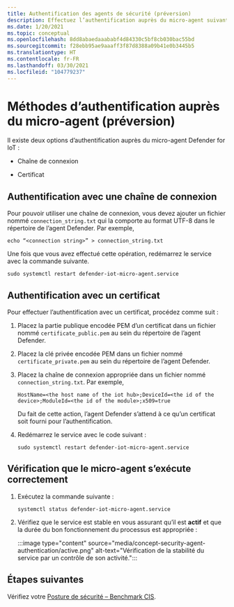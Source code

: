 ```yaml
---
title: Authentification des agents de sécurité (préversion)
description: Effectuez l’authentification auprès du micro-agent suivant deux méthodes possibles.
ms.date: 1/20/2021
ms.topic: conceptual
ms.openlocfilehash: 8dd8abaedaaababf4d84330c5bf8cb030bac55bd
ms.sourcegitcommit: f28ebb95ae9aaaff3f87d8388a09b41e0b3445b5
ms.translationtype: HT
ms.contentlocale: fr-FR
ms.lasthandoff: 03/30/2021
ms.locfileid: "104779237"
---
```

# <a name="micro-agent-authentication-methods-preview"></a>Méthodes d’authentification auprès du micro-agent (préversion)

Il existe deux options d’authentification auprès du micro-agent Defender for IoT : 

- Chaîne de connexion 

- Certificat 

## <a name="authentication-using-a-connection-string"></a>Authentification avec une chaîne de connexion 

Pour pouvoir utiliser une chaîne de connexion, vous devez ajouter un fichier nommé `connection_string.txt` qui la comporte au format UTF-8 dans le répertoire de l’agent Defender. Par exemple,

```azurecli
echo “<connection string>” > connection_string.txt 
```

Une fois que vous avez effectué cette opération, redémarrez le service avec la commande suivante.

```azurecli
sudo systemctl restart defender-iot-micro-agent.service
``` 

## <a name="authentication-using-a-certificate"></a>Authentification avec un certificat 


Pour effectuer l’authentification avec un certificat, procédez comme suit : 

1. Placez la partie publique encodée PEM d’un certificat dans un fichier nommé `certificate_public.pem` au sein du répertoire de l’agent Defender.
1. Placez la clé privée encodée PEM dans un fichier nommé `certificate_private.pem` au sein du répertoire de l’agent Defender.
1. Placez la chaîne de connexion appropriée dans un fichier nommé `connection_string.txt`. Par exemple,

    ```azurecli
    HostName=<the host name of the iot hub>;DeviceId=<the id of the device>;ModuleId=<the id of the module>;x509=true 
    ```

    Du fait de cette action, l’agent Defender s’attend à ce qu’un certificat soit fourni pour l’authentification. 

1. Redémarrez le service avec le code suivant : 

    ```azurecli
    sudo systemctl restart defender-iot-micro-agent.service 
    ```

## <a name="ensure-the-micro-agent-is-running-correctly"></a>Vérification que le micro-agent s’exécute correctement 

1. Exécutez la commande suivante : 
    ```azurecli
    systemctl status defender-iot-micro-agent.service 
    ```
1. Vérifiez que le service est stable en vous assurant qu’il est **actif** et que la durée du bon fonctionnement du processus est appropriée : 

    :::image type="content" source="media/concept-security-agent-authentication/active.png" alt-text="Vérification de la stabilité du service par un contrôle de son activité.":::

## <a name="next-steps"></a>Étapes suivantes

Vérifiez votre [Posture de sécurité – Benchmark CIS](concept-security-posture.md).
